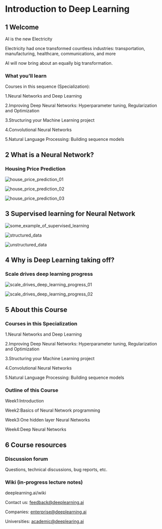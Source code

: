 # Introduction to Deep Learning

## 1 Welcome

AI is the new Electricity

Electricity had once transformed 
countless industries: transportation,
manufacturing, healthcare,
communications, and more

AI will now bring about an equally
big transformation.

### What you’ll learn

Courses in this sequence (Specialization):

1.Neural Networks and Deep Learning

2.Improving Deep Neural Networks: Hyperparameter
tuning, Regularization and Optimization

3.Structuring your Machine Learning project

4.Convolutional Neural Networks

5.Natural Language Processing: Building sequence models

## 2 What is a Neural Network?

### Housing Price Prediction

![house_price_prediction_01](https://github.com/cxmhfut/DeepLearning.ai/blob/master/images/house_price_prediction_01.png)

![house_price_prediction_02](https://github.com/cxmhfut/DeepLearning.ai/blob/master/images/house_price_prediction_02.png)

![house_price_prediction_03](https://github.com/cxmhfut/DeepLearning.ai/blob/master/images/house_price_prediction_03.png)

## 3 Supervised learning for Neural Network

![some_example_of_supervised_learning](https://github.com/cxmhfut/DeepLearning.ai/blob/master/images/some_example_of_supervised_learning.png)

![structured_data](https://github.com/cxmhfut/DeepLearning.ai/blob/master/images/structured_data.png)

![unstructured_data](https://github.com/cxmhfut/DeepLearning.ai/blob/master/images/unstructured_data.png)

## 4 Why is Deep Learning taking off?

### Scale drives deep learning progress

![scale_drives_deep_learning_progress_01](https://github.com/cxmhfut/DeepLearning.ai/blob/master/images/scale_drives_deep_learning_progress_01.png)

![scale_drives_deep_learning_progress_02](https://github.com/cxmhfut/DeepLearning.ai/blob/master/images/scale_drives_deep_learning_progress_02.png)

## 5 About this Course

### Courses in this Specialization

1.Neural Networks and Deep Learning

2.Improving Deep Neural Networks: Hyperparameter
tuning, Regularization and Optimization

3.Structuring your Machine Learning project

4.Convolutional Neural Networks

5.Natural Language Processing: Building sequence models

### Outline of this Course

Week1:Introduction

Week2:Basics of Neural Network programming

Week3:One hidden layer Neural Networks

Week4:Deep Neural Networks

## 6 Course resources

### Discussion forum

Questions, technical discussions, bug reports, etc.

### Wiki (in-progress lecture notes)

deeplearning.ai/wiki

Contact us: feedback@deeplearning.ai

Companies: enterprise@deeplearning.ai

Universities: academic@deeplearing.ai

